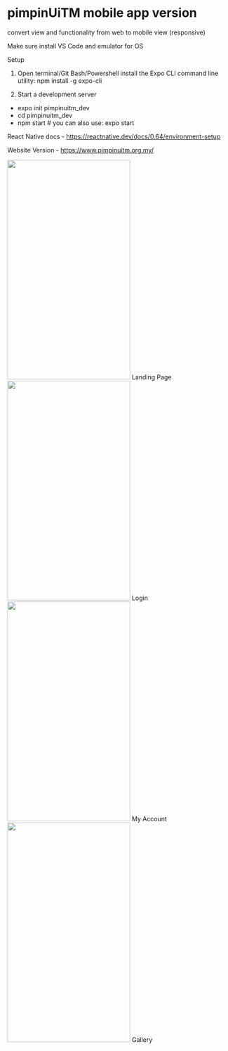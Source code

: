 # pimpinUiTM mobile app version
convert view and functionality from web to mobile view (responsive)

Make sure install VS Code and emulator for OS

Setup
1. Open terminal/Git Bash/Powershell
install the Expo CLI command line utility:
npm install -g expo-cli

2. Start a development server
- expo init pimpinuitm_dev
- cd pimpinuitm_dev
- npm start # you can also use: expo start

React Native docs - https://reactnative.dev/docs/0.64/environment-setup

Website Version - https://www.pimpinuitm.org.my/

<img src="https://user-images.githubusercontent.com/86862536/218357461-00ea78bf-c883-4c88-9999-5cf309901b74.png" width="280" height="500">
Landing Page

<img src="https://user-images.githubusercontent.com/86862536/218356872-e770f958-94f0-42e6-ae3a-a5d5d92feeec.png" width="280" height="500">
Login

<img src="https://user-images.githubusercontent.com/86862536/218356884-57991607-2581-4c0e-b2cb-0445127363a4.png" width="280" height="500">
My Account

<img src="https://user-images.githubusercontent.com/86862536/218357461-00ea78bf-c883-4c88-9999-5cf309901b74.png" width="280" height="500">
Gallery
